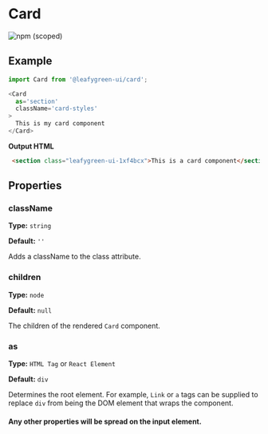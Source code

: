 # Card

![npm (scoped)](https://img.shields.io/npm/v/@leafygreen-ui/card.svg)

## Example

```Javascript
import Card from '@leafygreen-ui/card';

<Card
  as='section'
  className='card-styles'
>
  This is my card component
</Card>
```

**Output HTML**

```HTML
 <section class="leafygreen-ui-1xf4bcx">This is a card component</section>
```

## Properties

### className

**Type:** `string`

**Default:** `''`

Adds a className to the class attribute.

### children

**Type:** `node`

**Default:** `null`

The children of the rendered `Card` component.

### as

**Type:** `HTML Tag` or `React Element`

**Default:** `div`

Determines the root element. For example, `Link` or `a` tags can be supplied to replace `div` from being the DOM element that wraps the component.

#### Any other properties will be spread on the input element.
